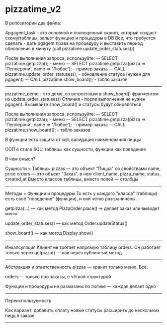 # pizzatime_v2

В репозитории два файла:

4pgagent_task - это основной и полноценный скрипт, который создаст схему/таблицы, зальет функцию и процедуры в DB
Все, что требуется сделать - дать pgagent права на процедуру и выставить период обновления в минуту (call pizzatime.update_order_statuses())

После выполнения запроса, используйте:
-- SELECT pizzatime.getpizza(); - меню
-- SELECT pizzatime.getpizza(pizza => 'Пепперони', name => 'Любое'); - пример заказа
-- CALL pizzatime.update_order_statuses(); - обновление статуса (нужен для pgagent)
-- CALL pizzatime.show_board(); - табло заказов

----------------------------

pizzatime_demo - это демо, со встроенным в show_board() фрагментом из update_order_statuses()
Отличия - после выполнения не нужен pgagent. Вызывайте show_board() и статусы будут обновляться

После выполнения запроса, используйте:
-- SELECT pizzatime.getpizza(); - меню
-- SELECT pizzatime.getpizza(pizza => 'Пепперони', name => 'Любое'); - пример заказа
-- CALL pizzatime.show_board(); - табло заказов

В функции есть защита от sqli, валидация наименования пиццы

ООП в стиле SQL: таблицы как сущности, функции как поведение

В чем смысл?

Сущности = Таблицы
pizzas — это объект "Пицца" со свойствами name, price
orders — это объект "Заказ", в нем client_name, pizza_name, status, created_at
Вместо классов таблицы, вместо полей — столбцы

----------------------------

Методы = Функции и процедуры
То есть у каждого "класса" (таблицы) есть своё "поведение" (функции), и они чётко разграничены.

getpizza(...) — как метод PizzaOrder.place()
→ делает заказ или выводит меню

update_order_statuses() — как метод Order.updateStatus()

show_board() — как метод Display.show()

----------------------------

Инкапсуляция
Клиент не трогает напрямую таблицу orders. Он работает только через getpizza() — как через публичный метод.

----------------------------

Абстракция и ответственность
pizzas — хранит только меню. Всё.

orders — только про заказы, с чёткой структурой

Функции и процедуры не размазаны по логике — каждая делает одно

----------------------------

Переиспользуемость

Как вариант:
добавить оплату
новые статусы
расширить до нескольких пицц в заказе

----------------------------
